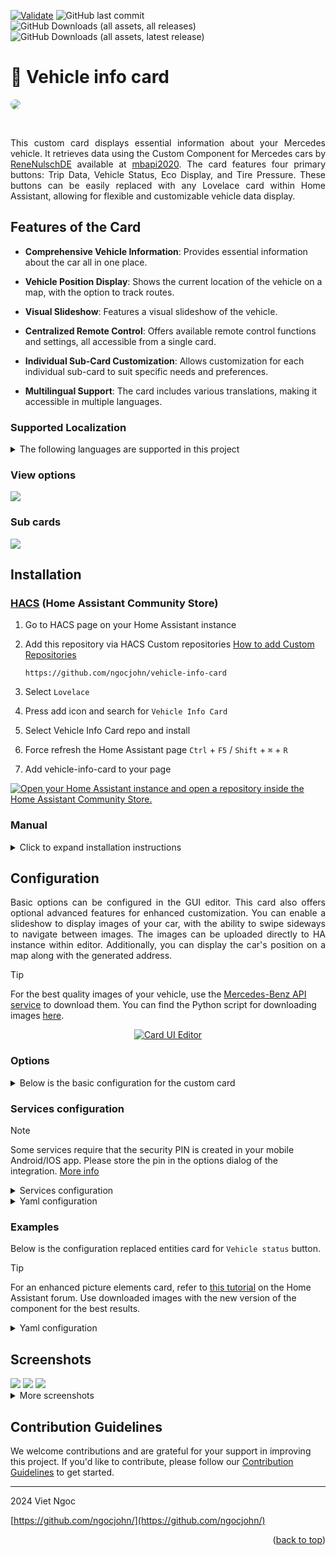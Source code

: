 <a name="readme-top"></a>

[![Validate](https://github.com/ngocjohn/vehicle-info-card/actions/workflows/validate.yaml/badge.svg)](https://github.com/ngocjohn/vehicle-info-card/actions/workflows/validate.yaml) ![GitHub last commit](https://img.shields.io/github/last-commit/ngocjohn/vehicle-info-card)
![GitHub Downloads (all assets, all releases)](https://img.shields.io/github/downloads/ngocjohn/vehicle-info-card/total?style=flat&logo=homeassistantcommunitystore&logoSize=auto&label=Downloads&color=%2318BCF2) ![GitHub Downloads (all assets, latest release)](https://img.shields.io/github/downloads/ngocjohn/vehicle-info-card/latest/total?style=flat&logo=homeassistantcommunitystore&logoSize=auto)

# 🚙 Vehicle info card

<a href="#"><img src="https://raw.githubusercontent.com/ngocjohn/vehicle-info-card/main/assets/vehicle-header.gif" style="border-radius: 8px"></a>

<br>

<p style="text-align: justify;">This custom card displays essential information about your Mercedes vehicle. It retrieves data using the Custom Component for Mercedes cars by <a href="https://github.com/ReneNulschDE">ReneNulschDE</a> available at <a href="https://github.com/ReneNulschDE/mbapi2020">mbapi2020</a>. The card features four primary buttons: Trip Data, Vehicle Status, Eco Display, and Tire Pressure. These buttons can be easily replaced with any Lovelace card within Home Assistant, allowing for flexible and customizable vehicle data display.</p>

## Features of the Card

- **Comprehensive Vehicle Information**: Provides essential information about the car all in one place.

- **Vehicle Position Display**: Shows the current location of the vehicle on a map, with the option to track routes.
- **Visual Slideshow**: Features a visual slideshow of the vehicle.
- **Centralized Remote Control**: Offers available remote control functions and settings, all accessible from a single card.
- **Individual Sub-Card Customization**: Allows customization for each individual sub-card to suit specific needs and preferences.
- **Multilingual Support**: The card includes various translations, making it accessible in multiple languages.

### Supported Localization

<details>
  <summary>The following languages are supported in this project</summary>

| Language Code | Language (Native Name) |
| ------------- | ---------------------- |
| `cs.json`     | Čeština                |
| `de.json`     | Deutsch                |
| `en.json`     | English                |
| `en_GB.json`  | English (British)      |
| `fr.json`     | Français               |
| `lt.json`     | Lietuvių               |
| `pl.json`     | Polski                 |
| `sk.json`     | Slovenčina             |
| `vi.json`     | Tiếng Việt             |

</details>

### View options

<img src="https://raw.githubusercontent.com/ngocjohn/vehicle-info-card/main/assets/card-views.png">

### Sub cards

<img src="https://raw.githubusercontent.com/ngocjohn/vehicle-info-card/main/assets/card-summary.png">

## Installation

### [HACS](https://hacs.xyz) (Home Assistant Community Store)

1. Go to HACS page on your Home Assistant instance

2. Add this repository via HACS Custom repositories [How to add Custom Repositories](https://hacs.xyz/docs/faq/custom_repositories/)

   ```
   https://github.com/ngocjohn/vehicle-info-card
   ```

3. Select `Lovelace`

4. Press add icon and search for `Vehicle Info Card`
5. Select Vehicle Info Card repo and install
6. Force refresh the Home Assistant page `Ctrl` + `F5` / `Shift` + `⌘` + `R`
7. Add vehicle-info-card to your page

[![Open your Home Assistant instance and open a repository inside the Home Assistant Community Store.](https://my.home-assistant.io/badges/hacs_repository.svg)](https://my.home-assistant.io/redirect/hacs_repository/?owner=ngocjohn&repository=vehicle-info-card&category=plugin)

### Manual

<details>
  <summary>Click to expand installation instructions</summary>

1. Download the [vehicle-info-card.js](https://github.com/ngocjohn/vehicle-info-card/releases/latest).

2. Place the downloaded file on your Home Assistant machine in the `config/www` folder (when there is no `www` folder in the folder where your `configuration.yaml` file is, create it and place the file there).
3. In Home Assistant go to `Configuration->Lovelace Dashboards->Resources` (When there is no `resources` tag on the `Lovelace Dashboard` page, enable advanced mode in your account settings, and retry this step).
4. Add a new resource:

   - Url = `/local/vehicle-info-card.js`
   - Resource type = `module`

5. Force refresh the Home Assistant page `Ctrl` + `F5` / `Shift` + `⌘` + `R`.
6. Add vehicle-info-card to your page.

</details>

## Configuration

<p style="text-align: justify;">Basic options can be configured in the GUI editor. This card also offers optional advanced features for enhanced customization. You can enable a slideshow to display images of your car, with the ability to swipe sideways to navigate between images. The images can be uploaded directly to HA instance within editor. Additionally, you can display the car's position on a map along with the generated address.</p>

> [!TIP]
> For the best quality images of your vehicle, use the [Mercedes-Benz API service](https://developer.mercedes-benz.com/products/vehicle_images/docs#) to download them. You can find the Python script for downloading images [here](https://gist.github.com/ngocjohn/b1c1f3730cc6f7079ae0d2b3bddd57ad).

<p align="center">
  <a href="./assets/card-ui-editor.gif">
    <img src="https://raw.githubusercontent.com/ngocjohn/vehicle-info-card/main/assets/card-ui-editor.gif" alt="Card UI Editor">
  </a>
</p>

### Options

<details>
  <summary>Below is the basic configuration for the custom card </summary>

| Name                      | Type        | Requirement | Description                                                                                                                                                                                                                   |
| ------------------------- | ----------- | ----------- | ----------------------------------------------------------------------------------------------------------------------------------------------------------------------------------------------------------------------------- |
| `type`                    | string      | Required    | `custom:vehicle-info-card`.                                                                                                                                                                                                   |
| `entity`                  | string      | Required    | The entity ID of the car sensor, e.g., `sensor.license_plate_car`.                                                                                                                                                            |
| `name`                    | string      | Optional    | The name to be displayed on the card. Default is vehicle model name.                                                                                                                                                          |
| `device_tracker`          | string      | Optional    | The entity ID of the device tracker for map display.                                                                                                                                                                          |
| `google_api_key`          | string      | Optional    | Google Maps API key for generating address from coordinates. Default is using OpenStreetMap service.                                                                                                                          |
| `selected_language`       | string      | Optional    | Language options. Default `en`                                                                                                                                                                                                |
| `show_slides`             | boolean     | Optional    | Set to `true` to enable slideshow of car images. Default is `false`.                                                                                                                                                          |
| `show_map`                | boolean     | Optional    | Set to `true` to display the car's position on a map. Default is `false`.                                                                                                                                                     |
| `show_buttons`            | boolean     | Optional    | Set to `true` to show the buttons. Default is `true`.                                                                                                                                                                         |
| `show_background`         | boolean     | Optional    | Set to `true` to show a background image. Default is `true`.                                                                                                                                                                  |
| `enable_map_popup`        | boolean     | Optional    | Set to `true` to enable map popup function. Default is `false`.                                                                                                                                                               |
| `enable_services_control` | boolean     | Optional    | Set to `true` to enable remote control tab. Default is `false`.                                                                                                                                                               |
| `map_popup_config`        | object      | Optional    | Configuration including `theme_mode` to control the map’s appearance (`light` `dark` `auto`), `hours_to_show` to specify the number of hours of data to display, and `default_zoom` to set the initial zoom level of the map. |
| `images`                  | list        | Optional    | List of image URLs or Paths from config/www folder for the slideshow. Images render better with a transparent background and a maximum width of 500px to fit the card.                                                        |
| `trip_card`               | object list | Optional    | Configuration objects for the trip card.                                                                                                                                                                                      |
| `vehicle_card`            | object list | Optional    | Configuration objects for the vehicle card.                                                                                                                                                                                   |
| `eco_card`                | object list | Optional    | Configuration objects for the eco display card.                                                                                                                                                                               |
| `tyre_card`               | object list | Optional    | Configuration objects for the tire pressure card.                                                                                                                                                                             |
| `services`                | object list | Optional    | Configure the available services for the integration. [Here](#services-configuration) are the available services that can be enabled or disabled.                                                                             |

</details>

### Services configuration

> [!NOTE]
> Some services require that the security PIN is created in your mobile Android/IOS app. Please store the pin in the options dialog of the integration. <a href="https://github.com/ReneNulschDE/mbapi2020?tab=readme-ov-file#services">More info</a>

<details>
  <summary>Services configuration</summary>

| Service     | Description                                    |
| ----------- | ---------------------------------------------- |
| `charge`    | Manage the charging process.                   |
| `auxheat`   | Control the auxiliary heating.                 |
| `doorsLock` | Lock the car doors.                            |
| `preheat`   | Control the preheating for zero emission cars. |
| `sigPos`    | Start light signaling.                         |
| `sunroof`   | Control the sunroof (open, tilt, close).       |
| `sendRoute` | Send a route to the car.                       |
| `engine`    | Control the engine (start, stop).              |
| `windows`   | Control the windows (open, close, move).       |

</details>

<details>
<summary> Yaml configuration </summary>

```yaml
services:
  charge: true
  auxheat: true
  doorsLock: true
  preheat: true
  sigPos: true
  sunroof: true
  sendRoute: true
  engine: true
  windows: true
```

</details>

### Examples

Below is the configuration replaced entities card for `Vehicle status` button.

> [!TIP]
> For an enhanced picture elements card, refer to [this tutorial](https://community.home-assistant.io/t/mercedes-me-component/41911/1809) on the Home Assistant forum. Use downloaded images with the new version of the component for the best results.

<details>

<summary>Yaml configuration</summary>

```yaml
- type: custom:vehicle-info-card
  entity: sensor.6z1_2359_car
  name: Mercedes-AMG E 43 4MATIC
  device_tracker: device_tracker.demo_paulus
  show_map: true
  show_slides: true
  show_buttons: true
  show_background: true
  enable_map_popup: false
  images:
    - /local/benz/benz-1.png
    - /local/benz/benz-2.png
    - /local/benz/benz-3.png
    - /local/benz/benz-4.png
    - /local/benz/benz-5.png
  vehicle_card:
    - type: entities
      show_header_toggle: false
      state_color: true
      title: Vehicle status
      entities:
        - entity: lock.6z1_2359_lock
        - entity: binary_sensor.6z1_2359_park_brake_status
        - entity: binary_sensor.6z1_2359_tire_warning
        - entity: binary_sensor.6z1_2359_low_brake_fluid_warning
        - entity: binary_sensor.6z1_2359_low_coolant_level_warning
        - entity: binary_sensor.6z1_2359_engine_light_warning
        - entity: binary_sensor.6z1_2359_low_wash_water_warning
```

<img src="https://raw.githubusercontent.com/ngocjohn/vehicle-info-card/main/assets/card-example-editor.png">

</details>

## Screenshots

<img src="https://raw.githubusercontent.com/ngocjohn/vehicle-info-card/main/assets/card-dark.png" />
<img src="https://raw.githubusercontent.com/ngocjohn/vehicle-info-card/main/assets/card-light.png" />
<img src="https://raw.githubusercontent.com/ngocjohn/vehicle-info-card/main/assets/sub-cards.png" />

<details>
  <summary> More screenshots </summary>
    <img src="https://raw.githubusercontent.com/ngocjohn/vehicle-info-card/main/assets/card-toggled.png" />
    <img src="https://raw.githubusercontent.com/ngocjohn/vehicle-info-card/main/assets/car-custom-card-warning.png">
    <img src="https://raw.githubusercontent.com/ngocjohn/vehicle-info-card/main/assets/car-custom-card.png">
</details>

## Contribution Guidelines

We welcome contributions and are grateful for your support in improving this project. If you'd like to contribute, please follow our [Contribution Guidelines](docs/CONTRIBUTING.md) to get started.

---

2024 Viet Ngoc

[https://github.com/ngocjohn/](https://github.com/ngocjohn/)

<p align="right">(<a href="#readme-top">back to top</a>)</p>
